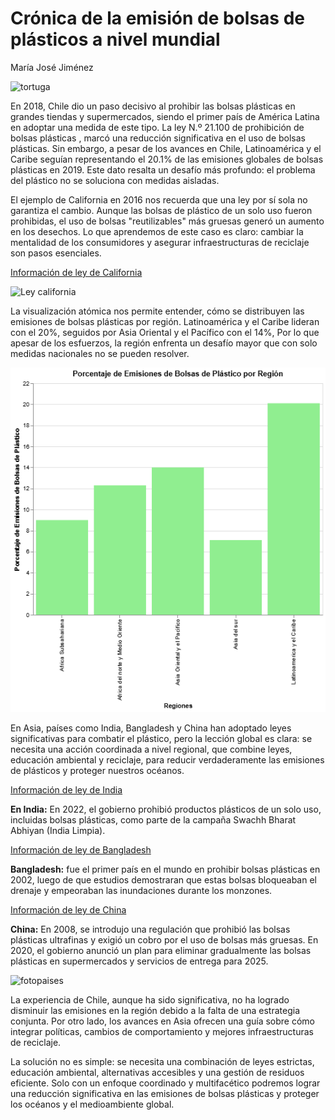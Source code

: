 # Crónica de la emisión de bolsas de plásticos a nivel mundial
María José Jiménez

![tortuga](torturga.jpeg) 


En 2018, Chile dio un paso decisivo al prohibir las bolsas plásticas en grandes tiendas y supermercados, siendo el primer país de América Latina en adoptar una medida de este tipo. 
La ley N.º 21.100 de prohibición de bolsas plásticas , marcó una reducción significativa en el uso de bolsas plásticas. Sin embargo, a pesar de los avances en Chile, Latinoamérica y el Caribe seguían representando el 20.1% de las emisiones globales de bolsas plásticas en 2019. 
Este dato resalta un desafío más profundo: el problema del plástico no se soluciona con medidas aisladas. 
   
El ejemplo de California en 2016 nos recuerda que una ley por sí sola no garantiza el cambio. Aunque las bolsas de plástico de un solo uso fueron prohibidas, el uso de bolsas "reutilizables" más gruesas generó un aumento en los desechos. Lo que aprendemos de este caso es claro: cambiar la mentalidad de los consumidores y asegurar infraestructuras de reciclaje son pasos esenciales.

[Información de ley de California](https://laopinion.com/2024/05/27/senado-de-california-vota-a-favor-de-proyectos-de-ley-para-prohibir-bolsas-de-plastico-reciclables/)

![Ley california](ley_california.png)

La visualización atómica nos permite entender, cómo se distribuyen las emisiones de bolsas plásticas por región. Latinoamérica y el Caribe lideran con el 20%, seguidos por Asia Oriental y el Pacífico con el 14%, Por lo que apesar de los esfuerzos, la región enfrenta un desafío mayor que con solo medidas nacionales no se pueden resolver.

![Visualización](visualización_jiménez.png) 

En Asia, países como India, Bangladesh y China han adoptado leyes significativas para combatir el plástico, pero la lección global es clara: se necesita una acción coordinada a nivel regional, que combine leyes, educación ambiental y reciclaje, para reducir verdaderamente las emisiones de plásticos y proteger nuestros océanos.


[Información de ley de India](https://infinitylearn.com/surge/english/article/swachh-bharat-abhiyan-single-use-plastic-ban/#:~:text=The%20Ministry%20of%20Environment%20proposed,of%20the%20nation%20through%20broadcasting.)

**En India:** En 2022, el gobierno prohibió productos plásticos de un solo uso, incluidas bolsas plásticas, como parte de la campaña Swachh Bharat Abhiyan (India Limpia).


[Información de ley de Bangladesh](https://www.aa.com.tr/es/mundo/banglad%C3%A9s-l%C3%ADder-mundial-en-la-prohibici%C3%B3n-de-bolsas-de-pl%C3%A1stico/1367626)

 **Bangladesh:**  fue el primer país en el mundo en prohibir bolsas plásticas en 2002, luego de que estudios demostraran que estas bolsas bloqueaban el drenaje y empeoraban las inundaciones durante los monzones.  


[Información de ley de China](https://cms.law/en/int/expert-guides/plastics-and-packaging-laws/china)

 **China:**  En 2008, se introdujo una regulación que prohibió las bolsas plásticas ultrafinas y exigió un cobro por el uso de bolsas más gruesas. En 2020, el gobierno anunció un plan para eliminar gradualmente las bolsas plásticas en supermercados y servicios de entrega para 2025.  

![fotopaises](paises_que_eliminaron_bolsasplasticas.png)

La experiencia de Chile, aunque ha sido significativa, no ha logrado disminuir las emisiones en la región debido a la falta de una estrategia conjunta. Por otro lado, los avances en Asia ofrecen una guía sobre cómo integrar políticas, cambios de comportamiento y mejores infraestructuras de reciclaje.

La solución no es simple: se necesita una combinación de leyes estrictas, educación ambiental, alternativas accesibles y una gestión de residuos eficiente. Solo con un enfoque coordinado y multifacético podremos lograr una reducción significativa en las emisiones de bolsas plásticas y proteger los océanos y el medioambiente global.


